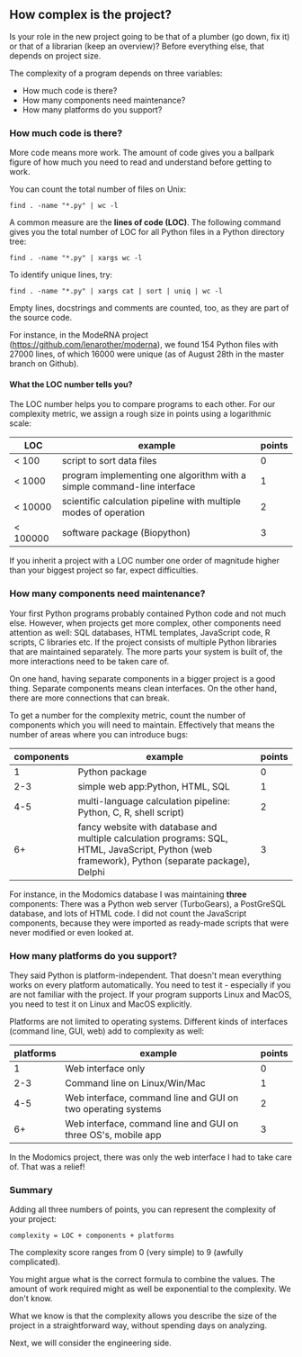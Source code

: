 ## How complex is the project?
Is your role in the new project going to be that of a plumber (go down, fix it) or that of a librarian (keep an overview)? Before everything else, that depends on project size.

The complexity of a program depends on three variables:
* How much code is there?
* How many components need maintenance?
* How many platforms do you support?

### How much code is there?
More code means more work. The amount of code gives you a ballpark figure of how much you need to read and understand before getting to work.

You can count the total number of files on Unix:

    find . -name "*.py" | wc -l

A common measure are the **lines of code (LOC)**. The following command gives you the total number of LOC for all Python files in a Python directory tree:

    find . -name "*.py" | xargs wc -l

To identify unique lines, try:

    find . -name "*.py" | xargs cat | sort | uniq | wc -l

Empty lines, docstrings and comments are counted, too, as they are part of the source code.

For instance, in the ModeRNA project (https://github.com/lenarother/moderna), we found 154 Python files with 27000 lines, of which 16000 were unique (as of August 28th in the master branch on Github).

#### What the LOC number tells you?
The LOC number helps you to compare programs to each other. For our complexity metric, we assign a rough size in points using a logarithmic scale:

LOC     | example           | points
--------|-------------------|--------
&lt; 100    | script to sort data files | 0
&lt; 1000   | program implementing one algorithm with a simple command-line interface | 1
&lt; 10000  | scientific calculation pipeline with multiple modes of operation | 2
&lt; 100000 | software package (Biopython)  | 3

If you inherit a project with a LOC number one order of magnitude higher than your biggest project so far, expect difficulties.

### How many components need maintenance?
Your first Python programs probably contained Python code and not much else. However, when projects get more complex, other components need attention as well: SQL databases, HTML templates, JavaScript code, R scripts, C libraries etc. If the project consists of multiple Python libraries that are maintained separately. The more parts your system is built of, the more interactions need to be taken care of.

On one hand, having separate components in a bigger project is a good thing. Separate components means clean interfaces. On the other hand, there are more connections that can break.

To get a number for the complexity metric, count the number of components which you will need to maintain. Effectively that means the number of areas where you can introduce bugs:

| components | example        | points |
|------------|----------------|--------|
| 1          | Python package  | 0      |
| 2-3        | simple web app:Python, HTML, SQL | 1      |
| 4-5        | multi-language calculation pipeline: Python, C, R, shell script) | 2 |
| 6+         | fancy website with database and multiple calculation programs: SQL, HTML, JavaScript, Python (web framework), Python (separate package), Delphi | 3 |

For instance, in the Modomics database I was maintaining **three** components: There was a Python web server (TurboGears), a PostGreSQL database, and lots of HTML code. I did not count the JavaScript components, because they were imported as ready-made scripts that were never modified or even looked at.

### How many platforms do you support?
They said Python is platform-independent. That doesn't mean everything works on every platform automatically. You need to test it - especially if you are not familiar with the project. If your program supports Linux and MacOS, you need to test it on Linux and MacOS explicitly.

Platforms are not limited to operating systems. Different kinds of interfaces (command line, GUI, web) add to complexity as well:

| platforms | example        | points |
|------------|----------------|--------|
| 1          | Web interface only  | 0      |
| 2-3        | Command line on Linux/Win/Mac | 1      |
| 4-5        | Web interface, command line and GUI on two operating systems | 2 |
| 6+         | Web interface, command line and GUI on three OS's, mobile app | 3 |

In the Modomics project, there was only the web interface I had to take care of. That was a relief!

### Summary
Adding all three numbers of points, you can represent the complexity of your project:

    complexity = LOC + components + platforms

The complexity score ranges from 0 (very simple) to 9 (awfully complicated).

You might argue what is the correct formula to combine the values. The amount of work required might as well be exponential to the complexity. We don't know.

What we know is that the complexity allows you describe the size of the project in a straightforward way, without spending days on analyzing.

Next, we will consider the engineering side.


